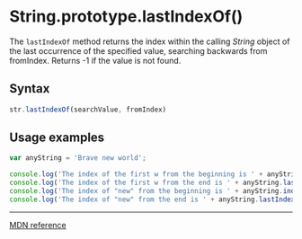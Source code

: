 # String.prototype.lastIndexOf()

The `lastIndexOf` method returns the index within the calling *String* object of the last occurrence of the specified value, searching backwards from fromIndex. Returns -1 if the value is not found.

## Syntax

```js
str.lastIndexOf(searchValue, fromIndex)
```

## Usage examples

```js
var anyString = 'Brave new world';

console.log('The index of the first w from the beginning is ' + anyString.indexOf('w')); // -> logs 8
console.log('The index of the first w from the end is ' + anyString.lastIndexOf('w')); // -> logs 10
console.log('The index of "new" from the beginning is ' + anyString.indexOf('new')); // -> logs 6
console.log('The index of "new" from the end is ' + anyString.lastIndexOf('new')); // -> logs 6
```

---

[MDN reference](https://developer.mozilla.org/en-US/docs/Web/JavaScript/Reference/Global_Objects/String/lastIndexOf)
